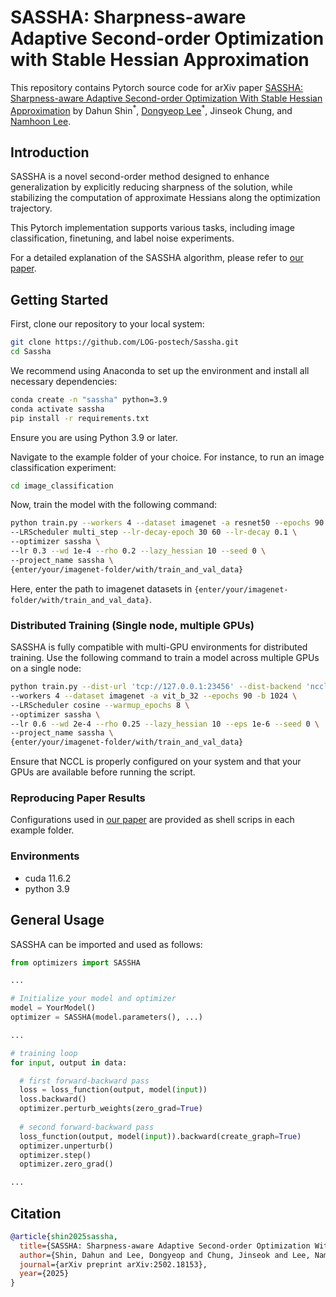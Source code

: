 # SASSHA: Sharpness-aware Adaptive Second-order Optimization with Stable Hessian Approximation

This repository contains Pytorch source code for arXiv paper [SASSHA: Sharpness-aware Adaptive Second-order Optimization With Stable Hessian Approximation](https://arxiv.org/abs/2502.18153) by Dahun Shin<sup>&ast;</sup>, [Dongyeop Lee](https://edong6768.github.io/)<sup>&ast;</sup>, Jinseok Chung, and [Namhoon Lee](https://namhoonlee.github.io/).

## Introduction

SASSHA is a novel second-order method designed to enhance generalization by explicitly reducing sharpness of the solution, while stabilizing the computation of approximate Hessians along the optimization trajectory.

This Pytorch implementation supports various tasks, including image classification, finetuning, and label noise experiments.

For a detailed explanation of the SASSHA algorithm, please refer to [our paper](https://arxiv.org/pdf/2502.18153).


## Getting Started

First, clone our repository to your local system:
```bash
git clone https://github.com/LOG-postech/Sassha.git
cd Sassha
```

We recommend using Anaconda to set up the environment and install all necessary dependencies:

```bash
conda create -n "sassha" python=3.9
conda activate sassha
pip install -r requirements.txt
```

Ensure you are using Python 3.9 or later.

Navigate to the example folder of your choice. For instance, to run an image classification experiment:

```bash
cd image_classification
```

Now, train the model with the following command:
```bash
python train.py --workers 4 --dataset imagenet -a resnet50 --epochs 90 -b 256 \
--LRScheduler multi_step --lr-decay-epoch 30 60 --lr-decay 0.1 \
--optimizer sassha \
--lr 0.3 --wd 1e-4 --rho 0.2 --lazy_hessian 10 --seed 0 \
--project_name sassha \
{enter/your/imagenet-folder/with/train_and_val_data}
```

Here, enter the path to imagenet datasets in `{enter/your/imagenet-folder/with/train_and_val_data}`.

### Distributed Training (Single node, multiple GPUs)
SASSHA is fully compatible with multi-GPU environments for distributed training. Use the following command to train a model across multiple GPUs on a single node:
```bash
python train.py --dist-url 'tcp://127.0.0.1:23456' --dist-backend 'nccl' --multiprocessing-distributed --world-size 1 --rank 0 \
--workers 4 --dataset imagenet -a vit_b_32 --epochs 90 -b 1024 \
--LRScheduler cosine --warmup_epochs 8 \
--optimizer sassha \
--lr 0.6 --wd 2e-4 --rho 0.25 --lazy_hessian 10 --eps 1e-6 --seed 0 \
--project_name sassha \
{enter/your/imagenet-folder/with/train_and_val_data}
```
Ensure that NCCL is properly configured on your system and that your GPUs are available before running the script.

### Reproducing Paper Results
Configurations used in [our paper](https://arxiv.org/pdf/2502.18153) are provided as shell scrips in each example folder.

### Environments
- cuda 11.6.2
- python 3.9

## General Usage

SASSHA can be imported and used as follows:

```python
from optimizers import SASSHA

...

# Initialize your model and optimizer
model = YourModel()
optimizer = SASSHA(model.parameters(), ...)

...

# training loop
for input, output in data:

  # first forward-backward pass
  loss = loss_function(output, model(input))
  loss.backward()
  optimizer.perturb_weights(zero_grad=True)
  
  # second forward-backward pass
  loss_function(output, model(input)).backward(create_graph=True)  
  optimizer.unperturb()
  optimizer.step()
  optimizer.zero_grad()

...
```

## Citation
```bibtex
@article{shin2025sassha,
  title={SASSHA: Sharpness-aware Adaptive Second-order Optimization With Stable Hessian Approximation},
  author={Shin, Dahun and Lee, Dongyeop and Chung, Jinseok and Lee, Namhoon},
  journal={arXiv preprint arXiv:2502.18153},
  year={2025}
}
```